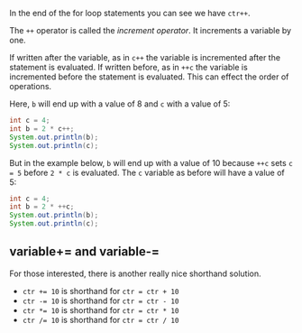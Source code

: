In the end of the for loop statements you can see we have `ctr++`. 

The `++` operator is called the *increment operator*. It increments a variable by one.

If written after the variable, as in `c++` the variable is incremented after the statement is evaluated. If written before, as in `++c` the variable is incremented before the statement is evaluated. This can effect the order of operations.

Here, `b` will end up with a value of 8 and `c` with a value of 5:
```java
int c = 4;
int b = 2 * c++;
System.out.println(b);
System.out.println(c);
```

But in the example below, `b` will end up with a value of 10 because `++c` sets `c = 5` before `2 * c` is evaluated. The `c` variable as before will have a value of 5:
```java
int c = 4;
int b = 2 * ++c;
System.out.println(b);
System.out.println(c);
```

## variable+= and variable-=
For those interested, there is another really nice shorthand solution.

- `ctr += 10` is shorthand for `ctr = ctr + 10`
- `ctr -= 10` is shorthand for `ctr = ctr - 10`
- `ctr *= 10` is shorthand for `ctr = ctr * 10`
- `ctr /= 10` is shorthand for `ctr = ctr / 10`
